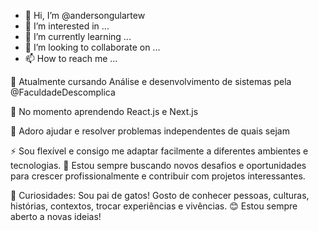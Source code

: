 - 👋 Hi, I’m @andersongulartew
- 👀 I’m interested in ...
- 🌱 I’m currently learning ...
- 💞️ I’m looking to collaborate on ...
- 📫 How to reach me ...

🔭  Atualmente cursando Análise e desenvolvimento de sistemas pela @FaculdadeDescomplica

🌱 No momento aprendendo React.js e Next.js

🧩 Adoro ajudar e resolver problemas independentes de quais sejam

⚡ Sou flexível e consigo me adaptar facilmente a diferentes ambientes e tecnologias.
🚀 Estou sempre buscando novos desafios e oportunidades para crescer profissionalmente e contribuir com projetos interessantes.

🌟 Curiosidades: Sou pai de gatos! Gosto de conhecer pessoas, culturas, histórias, contextos, trocar experiências e vivências.
😊 Estou sempre aberto a novas ideias!

<!---
andersongulartew/andersongulartew is a ✨ special ✨ repository because its `README.md` (this file) appears on your GitHub profile.
You can click the Preview link to take a look at your changes.
--->
